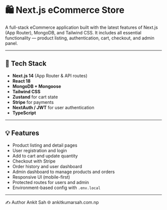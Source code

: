 # 🛍️ Next.js eCommerce Store

A full-stack eCommerce application built with the latest features of Next.js (App Router), MongoDB, and Tailwind CSS. It includes all essential functionality — product listing, authentication, cart, checkout, and admin panel.

---

## 🚀 Tech Stack

- **Next.js 14** (App Router & API routes)
- **React 18**
- **MongoDB + Mongoose**
- **Tailwind CSS**
- **Zustand** for cart state
- **Stripe** for payments
- **NextAuth / JWT** for user authentication
- **TypeScript**

---

## 💡 Features

- Product listing and detail pages
- User registration and login
- Add to cart and update quantity
- Checkout with Stripe
- Order history and user dashboard
- Admin dashboard to manage products and orders
- Responsive UI (mobile-first)
- Protected routes for users and admin
- Environment-based config with `.env.local`

---

✍️ Author
Ankit Sah
🌐 ankitkumarsah.com.np
